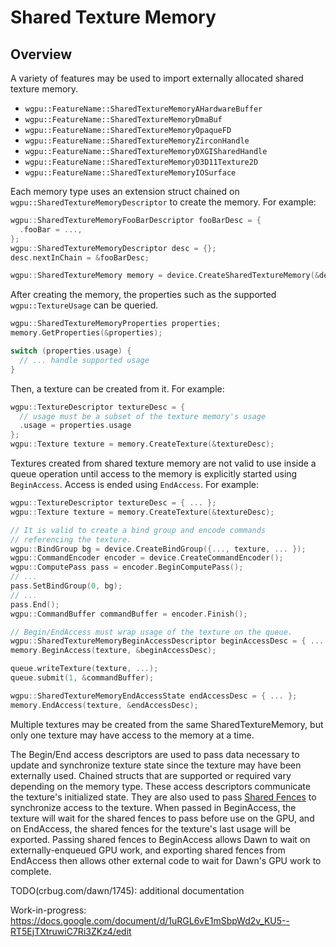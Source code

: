 # Shared Texture Memory

## Overview

A variety of features may be used to import externally allocated shared texture memory.

- `wgpu::FeatureName::SharedTextureMemoryAHardwareBuffer`
- `wgpu::FeatureName::SharedTextureMemoryDmaBuf`
- `wgpu::FeatureName::SharedTextureMemoryOpaqueFD`
- `wgpu::FeatureName::SharedTextureMemoryZirconHandle`
- `wgpu::FeatureName::SharedTextureMemoryDXGISharedHandle`
- `wgpu::FeatureName::SharedTextureMemoryD3D11Texture2D`
- `wgpu::FeatureName::SharedTextureMemoryIOSurface`

Each memory type uses an extension struct chained on `wgpu::SharedTextureMemoryDescriptor` to create the memory. For example:

```c++
wgpu::SharedTextureMemoryFooBarDescriptor fooBarDesc = {
  .fooBar = ...,
};
wgpu::SharedTextureMemoryDescriptor desc = {};
desc.nextInChain = &fooBarDesc;

wgpu::SharedTextureMemory memory = device.CreateSharedTextureMemory(&desc);
```

After creating the memory, the properties such as the supported `wgpu::TextureUsage` can be queried.
```c++
wgpu::SharedTextureMemoryProperties properties;
memory.GetProperties(&properties);

switch (properties.usage) {
  // ... handle supported usage
}
```

Then, a texture can be created from it. For example:
```c++
wgpu::TextureDescriptor textureDesc = {
  // usage must be a subset of the texture memory's usage
  .usage = properties.usage
};
wgpu::Texture texture = memory.CreateTexture(&textureDesc);
```

Textures created from shared texture memory are not valid to use inside a queue operation until access to the memory is explicitly started using `BeginAccess`. Access is ended using `EndAccess`. For example:

```c++
wgpu::TextureDescriptor textureDesc = { ... };
wgpu::Texture texture = memory.CreateTexture(&textureDesc);

// It is valid to create a bind group and encode commands
// referencing the texture.
wgpu::BindGroup bg = device.CreateBindGroup({..., texture, ... });
wgpu::CommandEncoder encoder = device.CreateCommandEncoder();
wgpu::ComputePass pass = encoder.BeginComputePass();
// ...
pass.SetBindGroup(0, bg);
// ...
pass.End();
wgpu::CommandBuffer commandBuffer = encoder.Finish();

// Begin/EndAccess must wrap usage of the texture on the queue.
wgpu::SharedTextureMemoryBeginAccessDescriptor beginAccessDesc = { ... };
memory.BeginAccess(texture, &beginAccessDesc);

queue.writeTexture(texture, ...);
queue.submit(1, &commandBuffer);

wgpu::SharedTextureMemoryEndAccessState endAccessDesc = { ... };
memory.EndAccess(texture, &endAccessDesc);
```

Multiple textures may be created from the same SharedTextureMemory, but only one texture may have access to the memory at a time.

The Begin/End access descriptors are used to pass data necessary to update and synchronize texture state since the texture may have been externally used. Chained structs that are supported or required vary depending on the memory type. These access descriptors communicate the texture's initialized state. They are also used to pass [Shared Fences](./shared_fence.md) to synchronize access to the texture. When passed in BeginAccess, the texture will wait for the shared fences to pass before use on the GPU, and on EndAccess, the shared fences for the texture's last usage will be exported. Passing shared fences to BeginAccess allows Dawn to wait on externally-enqueued GPU work, and exporting shared fences from EndAccess then allows other external code to wait for Dawn's GPU work to complete.

TODO(crbug.com/dawn/1745): additional documentation

Work-in-progress: https://docs.google.com/document/d/1uRGL6vE1mSbpWd2v_KU5--RT5EjTXtruwiC7Ri3ZKz4/edit
